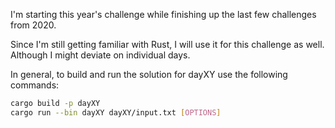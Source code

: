 I'm starting this year's challenge while finishing up the last few challenges from 2020.

Since I'm still getting familiar with Rust, I will use it for this challenge as well.
Although I might deviate on individual days.

In general, to build and run the solution for dayXY use the following commands:

```bash
cargo build -p dayXY
cargo run --bin dayXY dayXY/input.txt [OPTIONS]
```
